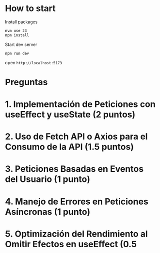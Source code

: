 # How to start
Install packages
```sh
nvm use 23
npm install
```

Start dev server
```sh
npm run dev
```

open `http://localhost:5173`

# Preguntas

# 1. Implementación de Peticiones con useEffect y useState (2 puntos)

# 2. Uso de Fetch API o Axios para el Consumo de la API (1.5 puntos)

# 3. Peticiones Basadas en Eventos del Usuario (1 punto)

# 4. Manejo de Errores en Peticiones Asíncronas (1 punto)

# 5. Optimización del Rendimiento al Omitir Efectos en useEffect (0.5
